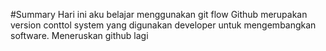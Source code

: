 #Summary Hari ini aku belajar menggunakan git flow Github merupakan version conttol system yang digunakan developer untuk mengembangkan software. Meneruskan github lagi 